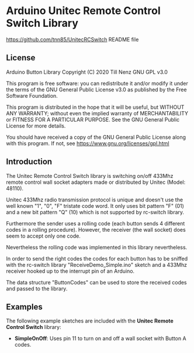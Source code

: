 # Arduino Unitec Remote Control Switch Library
https://github.com/tnn85/UnitecRCSwitch 
README file  

## License
Arduino Button Library Copyright (C) 2020 Till Nenz GNU GPL v3.0

This program is free software: you can redistribute it and/or modify it under the terms of the GNU General Public License v3.0 as published by the Free Software Foundation.

This program is distributed in the hope that it will be useful, but WITHOUT ANY WARRANTY; without even the implied warranty of MERCHANTABILITY or FITNESS FOR A PARTICULAR PURPOSE.  See the GNU General Public License for more details.

You should have received a copy of the GNU General Public License along with this program. If not, see <https://www.gnu.org/licenses/gpl.html>

## Introduction
The Unitec Remote Control Switch library is switching on/off 433Mhz remote control wall socket adapters made or distributed by Unitec (Model: 48110). 

Unitec 433Mhz radio transmission protocol is unique and doesn't use the well known "1", "0", "F" tristate code word. It only uses bit pattern "F" (01) and a new bit pattern "Q" (10) which is not supported by rc-switch library.

Furthermore the sender uses a rolling code (each button sends 4 different codes in a rolling procedure). However, the receiver (the wall socket) does seem to accept only one code. 

Nevertheless the rolling code was implemented in this library nevertheless.

In order to send the right codes the codes for each button has to be sniffed with the rc-switch library "ReceiveDemo_Simple.ino" sketch and a 433Mhz receiver hooked up to the interrupt pin of an Arduino.

The data structure "ButtonCodes" can be used to store the received codes and passed to the library.

## Examples
The following example sketches are included with the **Unitec Remote Control Switch** library:

- **SimpleOnOff**: Uses pin 11 to turn on and off a wall socket with Button A codes.

